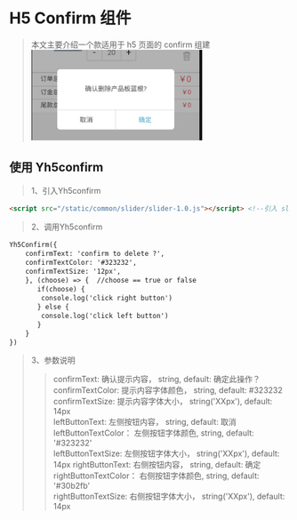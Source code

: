 # H5 Confirm 组件 #

> 本文主要介绍一个款适用于 h5 页面的 confirm 组建
> ![yh5confirm](./yh5confirm.png)

## 使用 Yh5confirm ##
> 1、引入Yh5confirm 
```html  
<script src="/static/common/slider/slider-1.0.js"></script> <!--引入 slider-->
```

> 2、调用Yh5confirm
```javascrip
Yh5Confirm({
    confirmText: 'confirm to delete ?',
    confirmTextColor: '#323232',
    confirmTextSize: '12px',
    }, (choose) => {  //choose == true or false
       if(choose) {
        console.log('click right button')
       } else {
        console.log('click left button')
       }
    }
})
```

> 3、参数说明
>> confirmText: 确认提示内容， string, default: 确定此操作？  
>> confirmTextColor: 提示内容字体颜色， string, default: #323232  
>> confirmTextSize: 提示内容字体大小， string('XXpx'), default: 14px  
>> leftButtonText: 左侧按钮内容， string, default: 取消  
>> leftButtonTextColor： 左侧按钮字体颜色, string, default: '#323232'   
>> leftButtonTextSize: 左侧按钮字体大小， string('XXpx'), default: 14px
>> rightButtonText: 右侧按钮内容， string, default: 确定  
>> rightButtonTextColor： 右侧按钮字体颜色, string, default: '#30b2fb'   
>> rightButtonTextSize: 右侧按钮字体大小， string('XXpx'), default: 14px 
